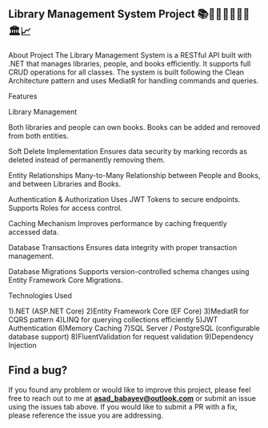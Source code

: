 ## Library Management System Project 📚📖🧍‍♂️🧍🏻‍♀️🏛️📈

About Project
The Library Management System is a RESTful API built with .NET that manages libraries, people, and books efficiently. It supports full CRUD operations for all classes.
The system is built following the Clean Architecture pattern and uses MediatR for handling commands and queries.

Features

Library Management

Both libraries and people can own books.
Books can be added and removed from both entities.

Soft Delete Implementation
Ensures data security by marking records as deleted instead of permanently removing them.

Entity Relationships
Many-to-Many Relationship between People and Books, and between Libraries and Books.

Authentication & Authorization
Uses JWT Tokens to secure endpoints.
Supports Roles for access control.

Caching Mechanism
Improves performance by caching frequently accessed data.

Database Transactions
Ensures data integrity with proper transaction management.

Database Migrations
Supports version-controlled schema changes using Entity Framework Core Migrations.


Technologies Used

1).NET (ASP.NET Core)
2)Entity Framework Core (EF Core)
3)MediatR for CQRS pattern
4)LINQ for querying collections efficiently
5)JWT Authentication
6)Memory Caching
7)SQL Server / PostgreSQL (configurable database support)
8)FluentValidation for request validation
9)Dependency Injection

## Find a bug?  
If you found any problem or would like to improve this project, please feel free to reach out to me at **asad_babayev@outlook.com** or submit an issue using the issues tab above. If you would like to submit a PR with a fix, please reference the issue you are addressing.
